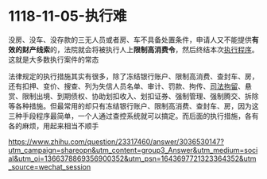 # 1118-11-05-执行难

没房、没车、没存款的三无人员或者房、车不具备处置条件，申请人又不能提供**有效的财产线索**的，法院就会将被执行人上**限制高消费令**，然后终结本次[执行程序](https://www.zhihu.com/search?q=执行程序\&search_source=Entity\&hybrid_search_source=Entity\&hybrid_search_extra={"sourceType":"answer","sourceId":3036530147} "执行程序")。这就是大多数执行案件的常态

法律规定的执行措施其实有很多，除了冻结银行账户、限制高消费、查封车、房，还有扣押、变价、搜查、列为失信人员名单、审计、罚款、拘传、[司法拘留](https://www.zhihu.com/search?q=司法拘留\&search_source=Entity\&hybrid_search_source=Entity\&hybrid_search_extra={"sourceType":"answer","sourceId":3036530147} "司法拘留")、悬赏、限制出境、到期债权、协助划扣收入、划扣证券、强制管理、强制腾交、拆除等各种措施。但最常用的却只有冻结银行账户、限制高消费、查封车、房，因为这三种手段程序最简单，一个人通过查控系统就可以搞定。而后面的执行措施，各有各的麻烦，用起来相当不顺手

<https://www.zhihu.com/question/23317460/answer/3036530147?utm_campaign=shareopn&utm_content=group3_Answer&utm_medium=social&utm_oi=1366378869356900352&utm_psn=1643697721323364352&utm_source=wechat_session>
